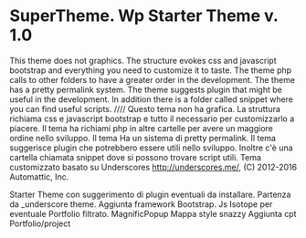 # SuperTheme. Wp Starter Theme v. 1.0
This theme does not graphics.
The structure evokes css and javascript bootstrap and everything you need to customize it to taste.
The theme php calls to other folders to have a greater order in the development.
The theme has a pretty permalink system.
The theme suggests plugin that might be useful in the development.
In addition there is a folder called snippet where you can find useful scripts.
////
Questo tema non ha grafica. 
La struttura richiama css e javascript bootstrap e tutto il necessario per customizzarlo a piacere.
Il tema ha richiami php in altre cartelle per avere un maggiore ordine nello sviluppo.
Il tema Ha un sistema di pretty permalink.
Il tema suggerisce plugin che potrebbero essere utili nello sviluppo.
Inoltre c'è una cartella chiamata snippet dove si possono trovare script utili.
Tema customizzato basato su Underscores http://underscores.me/, (C) 2012-2016 Automattic, Inc.


Starter Theme con suggerimento di plugin eventuali da installare.
Partenza da _underscore theme.
Aggiunta framework Bootstrap.
Js Isotope per eventuale Portfolio filtrato.
MagnificPopup
Mappa style snazzy
Aggiunta cpt Portfolio/project
